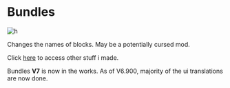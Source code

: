 # Bundles
![h](https://github.com/SMOLKEYS/bundles/blob/master/PicsArt_01-07-07.36.18.jpg)

Changes the names of blocks.
May be a potentially cursed mod.


Click [here](https://github.com/SMOLKEYS) to access other stuff i made.


Bundles **V7** is now in the works. As of V6.900, majority of the ui translations are now done.


